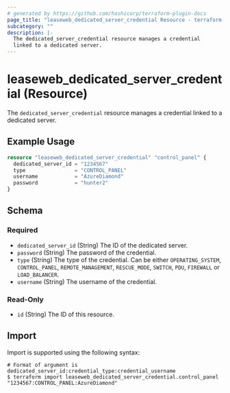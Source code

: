 ```yaml
---
# generated by https://github.com/hashicorp/terraform-plugin-docs
page_title: "leaseweb_dedicated_server_credential Resource - terraform-provider-leaseweb"
subcategory: ""
description: |-
  The dedicated_server_credential resource manages a credential
  linked to a dedicated server.
---
```


# leaseweb_dedicated_server_credential (Resource)

The `dedicated_server_credential` resource manages a credential
linked to a dedicated server.

## Example Usage

```terraform
resource "leaseweb_dedicated_server_credential" "control_panel" {
  dedicated_server_id = "1234567"
  type                = "CONTROL_PANEL"
  username            = "AzureDiamond"
  password            = "hunter2"
}
```

<!-- schema generated by tfplugindocs -->
## Schema

### Required

- `dedicated_server_id` (String) The ID of the dedicated server.
- `password` (String) The password of the credential.
- `type` (String) The type of the credential.
Can be either `OPERATING_SYSTEM`, `CONTROL_PANEL`, `REMOTE_MANAGEMENT`, `RESCUE_MODE`, `SWITCH`, `PDU`, `FIREWALL` or `LOAD_BALANCER`.
- `username` (String) The username of the credential.

### Read-Only

- `id` (String) The ID of this resource.

## Import

Import is supported using the following syntax:

```shell
# Format of argument is dedicated_server_id:credential_type:credential_username
$ terraform import leaseweb_dedicated_server_credential.control_panel "1234567:CONTROL_PANEL:AzureDiamond"
```
